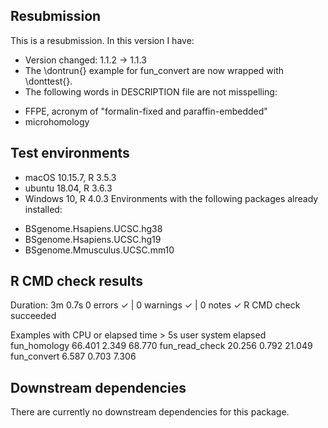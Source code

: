 ## Resubmission
This is a resubmission. In this version I have:  
* Version changed: 1.1.2 -> 1.1.3
* The \dontrun{} example for fun_convert are now wrapped with \donttest{}.
* The following words in DESCRIPTION file are not misspelling:
- FFPE, acronym of "formalin-fixed and paraffin-embedded"
- microhomology

## Test environments
* macOS 10.15.7, R 3.5.3
* ubuntu 18.04, R 3.6.3
* Windows 10, R 4.0.3
Environments with the following packages already installed:
- BSgenome.Hsapiens.UCSC.hg38  
- BSgenome.Hsapiens.UCSC.hg19  
- BSgenome.Mmusculus.UCSC.mm10  

## R CMD check results
Duration: 3m 0.7s
0 errors ✓ | 0 warnings ✓ | 0 notes ✓
R CMD check succeeded  

Examples with CPU or elapsed time > 5s
                user system elapsed
fun_homology   66.401  2.349  68.770
fun_read_check 20.256  0.792  21.049
fun_convert     6.587  0.703   7.306
  
## Downstream dependencies
There are currently no downstream dependencies for this package.
